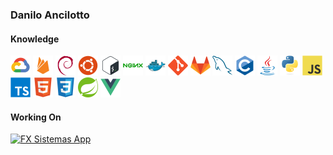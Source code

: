 ### Danilo Ancilotto

#### Knowledge
[<img src="https://raw.githubusercontent.com/devicons/devicon/master/icons/googlecloud/googlecloud-original.svg" alt="Google Cloud" width="32"/>](https://cloud.google.com/)
[<img src="https://raw.githubusercontent.com/devicons/devicon/master/icons/firebase/firebase-plain.svg" alt="Firebase" width="32"/>](https://firebase.google.com/)
[<img src="https://raw.githubusercontent.com/devicons/devicon/master/icons/debian/debian-original.svg" alt="Debian" width="32"/>](https://www.debian.org/)
[<img src="https://raw.githubusercontent.com/devicons/devicon/master/icons/ubuntu/ubuntu-plain.svg" alt="Ubuntu" width="32"/>](https://ubuntu.com/)
[<img src="https://raw.githubusercontent.com/devicons/devicon/master/icons/bash/bash-original.svg" alt="Bash" width="32"/>](https://www.gnu.org/software/bash/)
[<img src="https://raw.githubusercontent.com/devicons/devicon/master/icons/nginx/nginx-original.svg" alt="NGINX" width="32"/>](https://www.nginx.com/)
[<img src="https://raw.githubusercontent.com/devicons/devicon/master/icons/docker/docker-original.svg" alt="Docker" width="32"/>](https://www.docker.com/)
[<img src="https://raw.githubusercontent.com/devicons/devicon/master/icons/git/git-original.svg" alt="Git" width="32"/>](https://git-scm.com/)
[<img src="https://raw.githubusercontent.com/devicons/devicon/master/icons/gitlab/gitlab-original.svg" alt="GitLab" width="32"/>](https://gitlab.com/)
[<img src="https://raw.githubusercontent.com/devicons/devicon/master/icons/mysql/mysql-original.svg" alt="MySQL" width="32"/>](https://www.mysql.com/)
[<img src="https://raw.githubusercontent.com/devicons/devicon/master/icons/c/c-original.svg" alt="C" width="32"/>](https://wikipedia.org/wiki/C_(programming_language))
[<img src="https://raw.githubusercontent.com/devicons/devicon/master/icons/java/java-original.svg" alt="Java" width="32"/>](https://wikipedia.org/wiki/Java_(programming_language))
[<img src="https://raw.githubusercontent.com/devicons/devicon/master/icons/python/python-original.svg" alt="Python" width="32"/>](https://www.python.org/)
[<img src="https://raw.githubusercontent.com/devicons/devicon/master/icons/javascript/javascript-original.svg" alt="JavaScript" width="32"/>](https://developer.mozilla.org/docs/Web/JavaScript)
[<img src="https://raw.githubusercontent.com/devicons/devicon/master/icons/typescript/typescript-original.svg" alt="TypeScript" width="32"/>](https://www.typescriptlang.org/)
[<img src="https://raw.githubusercontent.com/devicons/devicon/master/icons/html5/html5-original.svg" alt="HTML5" width="32"/>](https://developer.mozilla.org/docs/Web/HTML)
[<img src="https://raw.githubusercontent.com/devicons/devicon/master/icons/css3/css3-original.svg" alt="CSS3" width="32"/>](https://developer.mozilla.org/docs/Web/CSS)
[<img src="https://raw.githubusercontent.com/devicons/devicon/master/icons/spring/spring-original.svg" alt="Spring" width="32"/>](https://spring.io/)
[<img src="https://raw.githubusercontent.com/devicons/devicon/master/icons/vuejs/vuejs-original.svg" alt="Vue.js" width="32"/>](https://vuejs.org/)

#### Working On
[<img src="https://avatars.githubusercontent.com/u/73619303" alt="FX Sistemas App" width="32"/>](https://fxsistemas.app)
